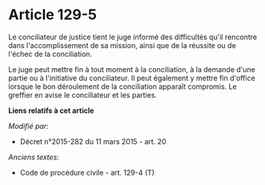 # Article 129-5

Le conciliateur de justice tient le juge informé des difficultés qu'il rencontre dans l'accomplissement de sa mission, ainsi
que de la réussite ou de l'échec de la conciliation.

Le juge peut mettre fin à tout moment à la conciliation, à la demande d'une partie ou à l'initiative du conciliateur. Il peut
également y mettre fin d'office lorsque le bon déroulement de la conciliation apparaît compromis. Le greffier en avise le
conciliateur et les parties.

**Liens relatifs à cet article**

_Modifié par_:

  - Décret n°2015-282 du 11 mars 2015 - art. 20

_Anciens textes_:

  - Code de procédure civile - art. 129-4 (T)
